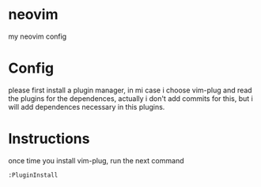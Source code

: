 # neovim
my neovim config 

# Config #

please first install a plugin manager, in mi case i choose vim-plug and read the plugins for the dependences, actually i don't add commits for this, but i will add dependences necessary in this plugins.

# Instructions # 
once time you install vim-plug,  run the next command 
~~~~
:PluginInstall
~~~~

